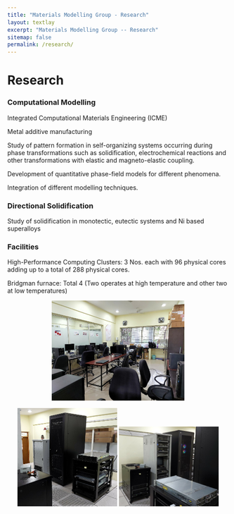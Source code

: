 ```yaml
---
title: "Materials Modelling Group - Research"
layout: textlay
excerpt: "Materials Modelling Group -- Research"
sitemap: false
permalink: /research/
---
```


# Research

### Computational Modelling

Integrated Computational Materials Engineering (ICME)

Metal additive manufacturing

Study of pattern formation in self-organizing systems occurring during phase transformations such as solidification, electrochemical reactions and other transformations with elastic and magneto-elastic coupling.

Development of quantitative phase-field models for different phenomena.

Integration of different modelling techniques.

### Directional Solidification

Study of solidification in monotectic, eutectic systems and Ni based superalloys

### Facilities

High-Performance Computing Clusters: 3 Nos. each with 96 physical cores adding up to a total of 288 physical cores.

Bridgman furnace: Total 4 (Two operates at high temperature and other two at low temperatures)

<p align="center">
  <img src="/images/research/comp-lab-photo.jpg" width="60%" 
    alt="Computation Lab" />
</p>

<p align="center">
  <img src="/images/research/cluster_inside_left.jpg" width="45%" 
       alt="Cluster Room 1" />
  <img src="/images/research/cluster_inside_right.jpg" width="45%" 
       alt="Cluster Room 2" />
</p>

